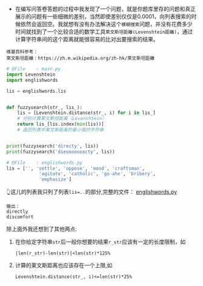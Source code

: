 
- 在编写问答卷答题的过程中我发现了一个问题，就是你题库里存的问题和真正展示的问题有一些细微的差别，当然即使差别仅仅是0.0001，向列表搜索的时候依然会返回空。我就想有没有办法解决这个`模糊搜索`问题，并没有花费多少时间就找到了一个比较合适的数学工具`萊文斯坦距離(Levenshtein距離)`，通过计算字符串间的这个距离就能很容易的比对出要搜索的结果。

```
维基百科参考：
萊文斯坦距離：https://zh.m.wikipedia.org/zh-hk/萊文斯坦距離
```

```python
# @File    : main.py
import Levenshtein
import englishwords

lis = englishwords.lis


def fuzzysearch(str_, lis_):
    lis = [Levenshtein.distance(str_, i) for i in lis_]
    # 分别计算莱文斯坦距离（Levenshtein）
    return lis_[lis.index(min(lis))]
    # 返回列表中莱文斯距离的最小值的字符串


print(fuzzysearch('directy', lis))
print(fuzzysearch('dieooooooocty', lis))
```

```python
# @File    : englishwords.py
lis = ['', 'settle', 'oppose', 'mood', 'craftsman',
            'agitate', 'catholic', 'go-ahe', 'bribery',
            'emphasize']

```
👆这儿的列表我只列了列表`lis=..`的部分,完整的文件：
<a  href="https://github.com/xx025/xx025.github.com/blob/master/_posts/2020-10-16/englishwords.py">englishwords.py</a>  
```
输出：
directly
discomfort
```
除上面外我还想到了其他两点:

1. 在你给定字符串`str`后一般你想要的结果`r_str`应该有一定的长度限制，如
    ```
    |len(r_str)-len(str)|<len(str)*125%
    ```
2. 计算的莱文斯距离也应该存在一个上限,如
    ```
    Levenshtein.distance(str_, i)<=len(str)*25%
    ```
    
